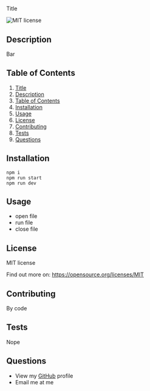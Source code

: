 
# 
Title

![MIT license](https://img.shields.io/apm/l/vim-mode)
  
## Description
  
Bar
  
## Table of Contents
  
1. [Title](#ftitle)
2. [Description](#description)
3. [Table of Contents](#table-of-contents)
4. [Installation](#installation)
5. [Usage](#usage)
6. [License](#license)
7. [Contributing](#contributing)
8. [Tests](#tests)
9. [Questions](#questions)
  
## Installation
  
```
npm i
npm run start
npm run dev
```
  
## Usage
  
- open file
- run file
- close file

  
## License
  
MIT license

Find out more on: https://opensource.org/licenses/MIT
  
## Contributing
  
By code
  
## Tests
  
Nope
  
## Questions
  
- View my [GitHub](https://github.com/jj77847) profile
- Email me at me
